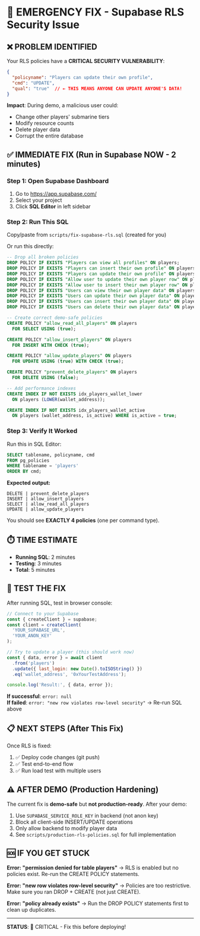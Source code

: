 # 🚨 EMERGENCY FIX - Supabase RLS Security Issue

## ❌ PROBLEM IDENTIFIED

Your RLS policies have a **CRITICAL SECURITY VULNERABILITY**:

```json
{
  "policyname": "Players can update their own profile",
  "cmd": "UPDATE",
  "qual": "true"  // ← THIS MEANS ANYONE CAN UPDATE ANYONE'S DATA!
}
```

**Impact**: During demo, a malicious user could:
- Change other players' submarine tiers
- Modify resource counts
- Delete player data
- Corrupt the entire database

## ✅ IMMEDIATE FIX (Run in Supabase NOW - 2 minutes)

### Step 1: Open Supabase Dashboard
1. Go to https://app.supabase.com/
2. Select your project
3. Click **SQL Editor** in left sidebar

### Step 2: Run This SQL
Copy/paste from `scripts/fix-supabase-rls.sql` (created for you)

Or run this directly:

```sql
-- Drop all broken policies
DROP POLICY IF EXISTS "Players can view all profiles" ON players;
DROP POLICY IF EXISTS "Players can insert their own profile" ON players;
DROP POLICY IF EXISTS "Players can update their own profile" ON players;
DROP POLICY IF EXISTS "Allow user to update their own player row" ON players;
DROP POLICY IF EXISTS "Allow user to insert their own player row" ON players;
DROP POLICY IF EXISTS "Users can view their own player data" ON players;
DROP POLICY IF EXISTS "Users can update their own player data" ON players;
DROP POLICY IF EXISTS "Users can insert their own player data" ON players;
DROP POLICY IF EXISTS "Users can delete their own player data" ON players;

-- Create correct demo-safe policies
CREATE POLICY "allow_read_all_players" ON players
  FOR SELECT USING (true);

CREATE POLICY "allow_insert_players" ON players
  FOR INSERT WITH CHECK (true);

CREATE POLICY "allow_update_players" ON players
  FOR UPDATE USING (true) WITH CHECK (true);

CREATE POLICY "prevent_delete_players" ON players
  FOR DELETE USING (false);

-- Add performance indexes
CREATE INDEX IF NOT EXISTS idx_players_wallet_lower 
  ON players (LOWER(wallet_address));

CREATE INDEX IF NOT EXISTS idx_players_wallet_active 
  ON players (wallet_address, is_active) WHERE is_active = true;
```

### Step 3: Verify It Worked
Run this in SQL Editor:

```sql
SELECT tablename, policyname, cmd 
FROM pg_policies 
WHERE tablename = 'players'
ORDER BY cmd;
```

**Expected output:**
```
DELETE | prevent_delete_players
INSERT | allow_insert_players
SELECT | allow_read_all_players
UPDATE | allow_update_players
```

You should see **EXACTLY 4 policies** (one per command type).

## ⏱️ TIME ESTIMATE
- **Running SQL**: 2 minutes
- **Testing**: 3 minutes
- **Total**: 5 minutes

## 🧪 TEST THE FIX

After running SQL, test in browser console:

```javascript
// Connect to your Supabase
const { createClient } = supabase;
const client = createClient(
  'YOUR_SUPABASE_URL', 
  'YOUR_ANON_KEY'
);

// Try to update a player (this should work now)
const { data, error } = await client
  .from('players')
  .update({ last_login: new Date().toISOString() })
  .eq('wallet_address', '0xYourTestAddress');

console.log('Result:', { data, error });
```

**If successful**: `error: null`  
**If failed**: `error: "new row violates row-level security"` → Re-run SQL above

## 📋 NEXT STEPS (After This Fix)

Once RLS is fixed:

1. ✅ Deploy code changes (git push)
2. ✅ Test end-to-end flow
3. ✅ Run load test with multiple users

## ⚠️ AFTER DEMO (Production Hardening)

The current fix is **demo-safe** but **not production-ready**. After your demo:

1. Use `SUPABASE_SERVICE_ROLE_KEY` in backend (not anon key)
2. Block all client-side INSERT/UPDATE operations
3. Only allow backend to modify player data
4. See `scripts/production-rls-policies.sql` for full implementation

## 🆘 IF YOU GET STUCK

**Error: "permission denied for table players"**
→ RLS is enabled but no policies exist. Re-run the CREATE POLICY statements.

**Error: "new row violates row-level security"**
→ Policies are too restrictive. Make sure you ran DROP + CREATE (not just CREATE).

**Error: "policy already exists"**
→ Run the DROP POLICY statements first to clean up duplicates.

---

**STATUS**: 🔴 CRITICAL - Fix this before deploying!
